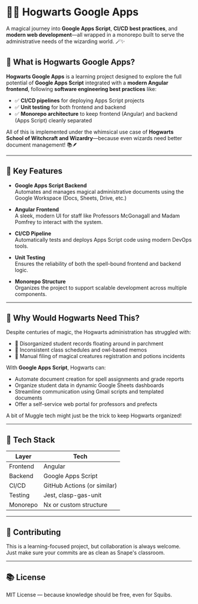 # 🧙‍♂️ Hogwarts Google Apps

A magical journey into **Google Apps Script**, **CI/CD best practices**, and **modern web development**—all wrapped in a monorepo built to serve the administrative needs of the wizarding world. 🪄✨

## 📝 What is Hogwarts Google Apps?

**Hogwarts Google Apps** is a learning project designed to explore the full potential of **Google Apps Script** integrated with a **modern Angular frontend**, following **software engineering best practices** like:

- ✅ **CI/CD pipelines** for deploying Apps Script projects  
- ✅ **Unit testing** for both frontend and backend  
- ✅ **Monorepo architecture** to keep frontend (Angular) and backend (Apps Script) cleanly separated  

All of this is implemented under the whimsical use case of **Hogwarts School of Witchcraft and Wizardry**—because even wizards need better document management! 📚🪶

---

## 🧰 Key Features

- **Google Apps Script Backend**  
  Automates and manages magical administrative documents using the Google Workspace (Docs, Sheets, Drive, etc.)

- **Angular Frontend**  
  A sleek, modern UI for staff like Professors McGonagall and Madam Pomfrey to interact with the system.

- **CI/CD Pipeline**  
  Automatically tests and deploys Apps Script code using modern DevOps tools.

- **Unit Testing**  
  Ensures the reliability of both the spell-bound frontend and backend logic.

- **Monorepo Structure**  
  Organizes the project to support scalable development across multiple components.

---

## 🧾 Why Would Hogwarts Need This?

Despite centuries of magic, the Hogwarts administration has struggled with:

- 📄 Disorganized student records floating around in parchment  
- 🧾 Inconsistent class schedules and owl-based memos  
- 📁 Manual filing of magical creatures registration and potions incidents  

With **Google Apps Script**, Hogwarts can:

- Automate document creation for spell assignments and grade reports  
- Organize student data in dynamic Google Sheets dashboards  
- Streamline communication using Gmail scripts and templated documents  
- Offer a self-service web portal for professors and prefects  

A bit of Muggle tech might just be the trick to keep Hogwarts organized!

---

## 🧪 Tech Stack

| Layer      | Tech                    |
|------------|-------------------------|
| Frontend   | Angular                 |
| Backend    | Google Apps Script      |
| CI/CD      | GitHub Actions (or similar) |
| Testing    | Jest, clasp-gas-unit    |
| Monorepo   | Nx or custom structure  | 

---

## 🧹 Contributing

This is a learning-focused project, but collaboration is always welcome. Just make sure your commits are as clean as Snape's classroom.

---

## 📚 License

MIT License — because knowledge should be free, even for Squibs.
